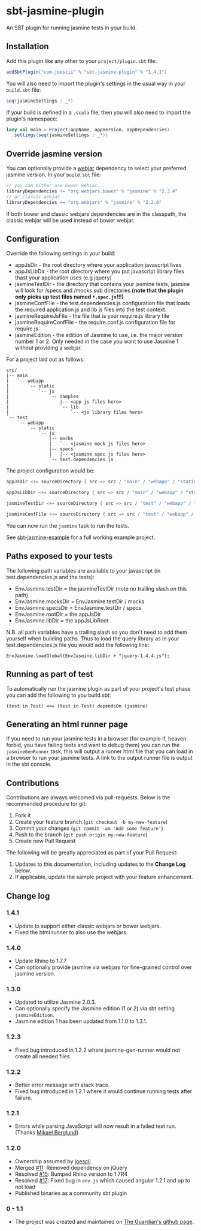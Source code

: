 # sbt-jasmine-plugin

An SBT plugin for running jasmine tests in your build.

## Installation

Add this plugin like any other to your `project/plugin.sbt` file:

```scala
addSbtPlugin("com.joescii" % "sbt-jasmine-plugin" % "1.4.1")
```

You will also need to import the plugin's settings in the usual way in your `build.sbt` file:

```scala
seq(jasmineSettings : _*)
```

If your build is defined in a `.scala` file, then you will also need to import the plugin's namespace:

```scala
lazy val main = Project(appName, appVersion, appDependencies)
  .settings(seq(jasmineSettings : _*))
```

## Override jasmine version

You can optionally provide a [webjar](http://www.webjars.org/) dependency to select your preferred jasmine version. In your `build.sbt` file:

```scala
// you can either use bower webjar...
libraryDependencies += "org.webjars.bower" % "jasmine" % "2.3.4"
// or classic webjar
libraryDependencies += "org.webjars" % "jasmine" % "2.2.0"
```

If both bower and classic webjars dependencies are in the classpath, the classic webjar will be used instead of bower webjar.

## Configuration

Override the following settings in your build:

 * appJsDir - the root directory where your application javascript lives
 * appJsLibDir - the root directory where you put javascript library files thast your application uses (e.g jquery)
 * jasmineTestDir - the directory that contains your jasmine tests, jasmine will look for /specs and /mocks sub directories **(note that the plugin only picks up test files named `*.spec.js`!!!)**
 * jasmineConfFile - the test.dependencies.js configuration file that loads the required application js and lib js files into the test context.
 * jasmineRequireJsFile - the file that is your require.js library file
 * jasmineRequireConfFile - the require.conf.js configuration file for require.js
 * jasmineEdition - the edition of Jasmine to use, i.e. the major version number 1 or 2. Only needed in the case you want to use Jasmine 1 without providing a webjar.

For a project laid out as follows:

```
src/
|-- main
|   `-- webapp
|       `-- static
|           `-- js
|               `-- samples
|                   |-- <app js files here>
|                   `-- lib
|                       `-- <js library files here>
`-- test
    `-- webapp
        `-- static
            `-- js
                |-- mocks
                |   `-- <jasmine mock js files here>
                |-- specs
                |   |-- <jasmine spec js files here>
                `-- test.dependencies.js

```

The project configuration would be:

```scala
appJsDir <+= sourceDirectory { src => src / "main" / "webapp" / "static" / "js" / "samples"}

appJsLibDir <+= sourceDirectory { src => src / "main" / "webapp" / "static" / "js" / "samples" / "lib" }

jasmineTestDir <+= sourceDirectory { src => src / "test" / "webapp" / "static" / "js" }

jasmineConfFile <+= sourceDirectory { src => src / "test" / "webapp" / "static" / "js" / "test.dependencies.js" }
```

You can now run the `jasmine` task to run the tests.

See [sbt-jasmine-example](https://github.com/guardian/sbt-jasmine-example) for a full working example project.


## Paths exposed to your tests

The following path variables are available to your javascript (in test.dependencies.js and the tests):

* EnvJasmine.testDir = the jasmineTestDir (note no trailing slash on this path)
* EnvJasmine.mocksDir = EnvJasmine.testDir / mocks
* EnvJasmine.specsDir = EnvJasmine.testDir / specs
* EnvJasmine.rootDir = the appJsDir
* EnvJasmine.libDir = the appJsLibRoot

N.B. all path variables have a trailing slash so you don't need to add them yourself when building paths. Thus to load
the query library as in your test.dependencies.js file you would add the following line:

```
EnvJasmine.loadGlobal(EnvJasmine.libDir + "jquery-1.4.4.js");
```


## Running as part of test

To automatically run the jasmine plugin as part of your project's test phase you can add the following to you build.sbt:

```
(test in Test) <<= (test in Test) dependsOn (jasmine)
```

## Generating an html runner page

If you need to run your jasmine tests in a browser (for example if, heaven forbid, you have failing tests and want to debug them)
you can run the ```jasmineGenRunner``` task, this will output a runner html file that you can load in a browser to run your jasmine tests.
A link to the output runner file is output in the sbt console.

## Contributions

Contributions are always welcomed via pull-requests.  Below is the recommended procedure for git:

1. Fork it
2. Create your feature branch (`git checkout -b my-new-feature`)
3. Commit your changes (`git commit -am 'Add some feature'`)
4. Push to the branch (`git push origin my-new-feature`)
5. Create new Pull Request

The following will be greatly appreciated as part of your Pull Request:

1. Updates to this documentation, including updates to the **Change Log** below.
2. If applicable, update the sample project with your feature enhancement.

## Change log


### 1.4.1
* Update to support either classic webjars or bower webjars.
* Fixed the html runner to also use the webjars.

### 1.4.0
* Update Rhino to 1.7.7
* Can optionally provide jasmine via webjars for fine-grained control over jasmine version.

### 1.3.0
* Updated to utilize Jasmine 2.0.3.
* Can optionally specify the Jasmine edition (1 or 2) via sbt setting `jasmineEdition`.
* Jasmine edition 1 has been updated from 1.1.0 to 1.3.1.

### 1.2.3
* Fixed bug introduced in 1.2.2 where jasmine-gen-runner would not create all needed files.

### 1.2.2
* Better error message with stack trace.
* Fixed bug introduced in 1.2.1 where it would continue running tests after failure.

### 1.2.1
* Errors while parsing JavaScript will now result in a failed test run. (Thanks [Mikael Berglund](https://github.com/PhroZenOne))

### 1.2.0
* Ownership assumed by [joescii](https://github.com/joescii). 
* Merged [#11](https://github.com/guardian/sbt-jasmine-plugin/pull/11): Removed dependency on jQuery
* Resolved [#15](https://github.com/guardian/sbt-jasmine-plugin/issues/15): Bumped Rhino version to 1.7R4
* Resolved [#17](https://github.com/guardian/sbt-jasmine-plugin/issues/17): Fixed bug in `env.js` which caused angular 1.2.1 and up to not load
* Published binaries as a community sbt plugin

### 0 - 1.1
* The project was created and maintained on [The Guardian's github page](https://github.com/guardian/sbt-jasmine-plugin).
